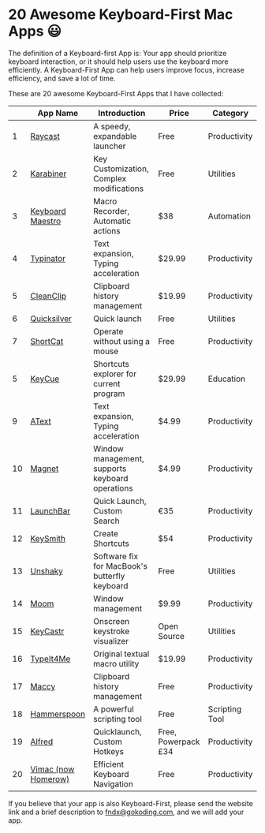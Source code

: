 # 20 Awesome Keyboard-First Mac Apps 😃

The definition of a Keyboard-first App is: Your app should prioritize keyboard interaction, or it should help users use the keyboard more efficiently.
A Keyboard-First App can help users improve focus, increase efficiency, and save a lot of time.

These are 20 awesome Keyboard-First Apps that I have collected:

| | App Name | Introduction | Price | Category |
| --- | ----------- | --- | --- | --- |
| 1 |[Raycast](https://www.raycast.com) | A speedy, expandable launcher | Free | Productivity |
| 2 |[Karabiner](https://karabiner-elements.pqrs.org/) | Key Customization, Complex modifications | Free | Utilities |
| 3 |[Keyboard Maestro](https://www.keyboardmaestro.com/main/) | Macro Recorder, Automatic actions | $38 | Automation |
| 4 |[Typinator](https://www.ergonis.com/products/typinator/) | Text expansion, Typing acceleration | $29.99 | Productivity |
| 5 | [CleanClip](https://cleanclip.cc/) | Clipboard history management| $19.99 | Productivity |
| 6 | [Quicksilver](https://qsapp.com/) | Quick launch | Free | Utilities |
| 7 | [ShortCat](https://shortcatapp.com/) | Operate without using a mouse | Free | Productivity |
| 5 | [KeyCue](https://www.ergonis.com/products/keycue/) | Shortcuts explorer for current program | $29.99 | Education |
| 9 | [AText](https://www.trankynam.com/atext/) | Text expansion, Typing acceleration | $4.99 | Productivity |
| 10 | [Magnet](https://magnet.crowdcafe.com/) | Window management, supports keyboard operations | $4.99 | Productivity |
| 11 | [LaunchBar](https://obdev.at/products/launchbar/index.html) | Quick Launch, Custom Search | €35 | Productivity |
| 12 | [KeySmith](https://www.keysmith.app/) | Create Shortcuts | $54 | Productivity |
| 13 | [Unshaky](https://unshaky.nestederror.com/) | Software fix for MacBook's butterfly keyboard | Free | Utilities |
| 14 | [Moom](https://manytricks.com/moom/) | Window management | $9.99 | Productivity |
| 15 | [KeyCastr](https://github.com/keycastr/keycastr) | Onscreen keystroke visualizer | Open Source | Utilities |
| 16 | [TypeIt4Me](https://www.ettoresoftware.com/software/typeit4me/) | Original textual macro utility | $19.99 | Productivity |
| 17 | [Maccy](https://www.maccy.app/) | Clipboard history management	 | Free | Productivity |
| 18 | [Hammerspoon](https://www.hammerspoon.org)  | A powerful scripting tool | Free | Scripting Tool |
| 19 | [Alfred](https://www.alfredapp.com/) | Quicklaunch, Custom Hotkeys | Free, Powerpack £34 | Productivity |
| 20 | [Vimac (now Homerow)](https://github.com/dexterleng/vimac) | Efficient Keyboard Navigation | Free | Productivity |

If you believe that your app is also Keyboard-First, please send the website link and a brief description to fndx@gokoding.com, and we will add your app.